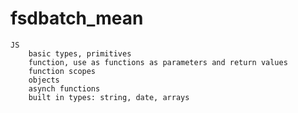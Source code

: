 # fsdbatch_mean

    JS
        basic types, primitives
        function, use as functions as parameters and return values
        function scopes
        objects
        asynch functions
        built in types: string, date, arrays
